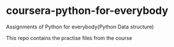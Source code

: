 # coursera-python-for-everybody
Assignments of Python for everybody(Python Data structure)

This repo contains the practise files from the course
